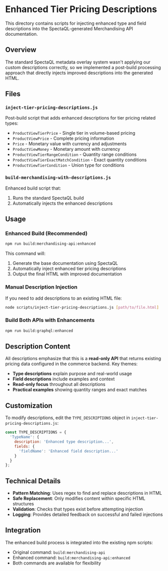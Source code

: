# Enhanced Tier Pricing Descriptions

This directory contains scripts for injecting enhanced type and field descriptions into the SpectaQL-generated Merchandising API documentation.

## Overview

The standard SpectaQL metadata overlay system wasn't applying our custom descriptions correctly, so we implemented a post-build processing approach that directly injects improved descriptions into the generated HTML.

## Files

### `inject-tier-pricing-descriptions.js`

Post-build script that adds enhanced descriptions for tier pricing related types:

- `ProductViewTierPrice` - Single tier in volume-based pricing
- `ProductViewPrice` - Complete pricing information
- `Price` - Monetary value with currency and adjustments
- `ProductViewMoney` - Monetary amount with currency
- `ProductViewTierRangeCondition` - Quantity range conditions
- `ProductViewTierExactMatchCondition` - Exact quantity conditions
- `ProductViewTierCondition` - Union type for conditions

### `build-merchandising-with-descriptions.js`

Enhanced build script that:

1. Runs the standard SpectaQL build
2. Automatically injects the enhanced descriptions

## Usage

### Enhanced Build (Recommended)

```bash
npm run build:merchandising-api:enhanced
```

This command will:

1. Generate the base documentation using SpectaQL
2. Automatically inject enhanced tier pricing descriptions
3. Output the final HTML with improved documentation

### Manual Description Injection

If you need to add descriptions to an existing HTML file:

```bash
node scripts/inject-tier-pricing-descriptions.js [path/to/file.html]
```

### Build Both APIs with Enhancements

```bash
npm run build:graphql:enhanced
```

## Description Content

All descriptions emphasize that this is a **read-only API** that returns existing pricing data configured in the commerce backend. Key themes:

- **Type descriptions** explain purpose and real-world usage
- **Field descriptions** include examples and context
- **Read-only focus** throughout all descriptions
- **Practical examples** showing quantity ranges and exact matches

## Customization

To modify descriptions, edit the `TYPE_DESCRIPTIONS` object in `inject-tier-pricing-descriptions.js`:

```javascript
const TYPE_DESCRIPTIONS = {
  'TypeName': {
    description: 'Enhanced type description...',
    fields: {
      'fieldName': 'Enhanced field description...'
    }
  }
};
```

## Technical Details

- **Pattern Matching**: Uses regex to find and replace descriptions in HTML
- **Safe Replacement**: Only modifies content within specific HTML structures
- **Validation**: Checks that types exist before attempting injection
- **Logging**: Provides detailed feedback on successful and failed injections

## Integration

The enhanced build process is integrated into the existing npm scripts:

- Original command: `build:merchandising-api`
- Enhanced command: `build:merchandising-api:enhanced`
- Both commands are available for flexibility
